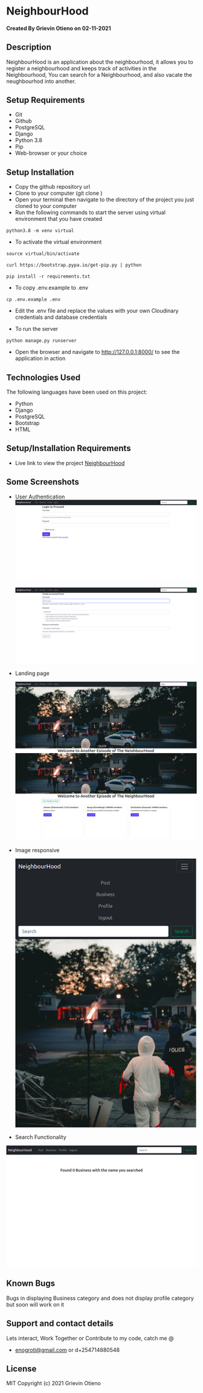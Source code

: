 # NeighbourHood

#### Created By Grievin Otieno on 02-11-2021

## Description

NeighbourHood is an application about the neighbourhood, it allows you to register a neighbourhood and keeps track of activities in the Neighbourhood, You can search for a Neighbourhood, and also vacate the neughbourhod into another.


## Setup Requirements

* Git
* Github
* PostgreSQL
* Django
* Python 3.8
* Pip
* Web-browser or your choice



## Setup Installation

- Copy the github repository url
- Clone to your computer (git clone )
- Open your terminal then navigate to the directory of the project you just cloned to your computer
- Run the following commands to start the server using virtual environment that you have created

```
python3.8 -m venv virtual
```

- To activate the virtual environment

```
source virtual/bin/activate
```

```
curl https://bootstrap.pypa.io/get-pip.py | python
```

```
pip install -r requirements.txt
```

- To copy .env.example to .env

```
cp .env.example .env
```

- Edit the .env file and replace the values with your own Cloudinary credentials and database credentials

- To run the server

```
python manage.py runserver

```

- Open the browser and navigate to http://127.0.0.1:8000/ to see the application in action

## Technologies Used

The following languages have been used on this project:

* Python 
* Django
* PostgreSQL
* Bootstrap
* HTML

## Setup/Installation Requirements

- Live link to view the project <a target="_blank" href="https://vast-journey-31384.herokuapp.com/">NeighbourHood</a>

## Some Screenshots
- User Authentication
  <img src="./screenshots/login.png" alt="screenshot" />

  <img src="./screenshots/signup.png" alt="screenshot" />

- Landing page

  <img src="./screenshots/home.png" alt="screenshot" />

  <img src="./screenshots/hoods.png" alt="screenshot" />



- Image responsive

  <img src="./screenshots/responsiv.png" alt="screenshot" />

- Search Functionality

<img src="./screenshots/search.png" alt="screenshot" />


## Known Bugs

Bugs in displaying Business category and does not display profile  category but soon will work on it

## Support and contact details
Lets interact, Work Together or Contribute to my code, catch me @ 
* enogroti@gmail.com or d+254714880548

## License

MIT Copyright (c) 2021 Grievin Otieno